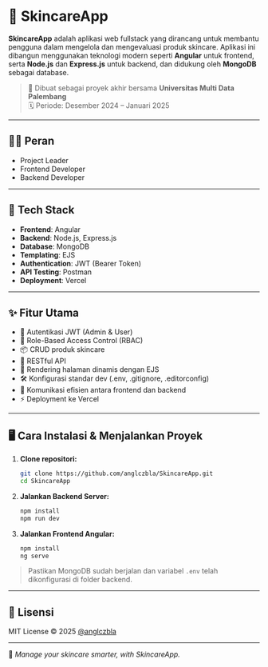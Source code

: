 # 🌿 SkincareApp

**SkincareApp** adalah aplikasi web fullstack yang dirancang untuk membantu pengguna dalam mengelola dan mengevaluasi produk skincare. Aplikasi ini dibangun menggunakan teknologi modern seperti **Angular** untuk frontend, serta **Node.js** dan **Express.js** untuk backend, dan didukung oleh **MongoDB** sebagai database.

> 🏫 Dibuat sebagai proyek akhir bersama **Universitas Multi Data Palembang**  
> 🗓️ Periode: Desember 2024 – Januari 2025

---

## 👨‍💻 Peran

- Project Leader
- Frontend Developer
- Backend Developer

---

## 🚀 Tech Stack

- **Frontend**: Angular
- **Backend**: Node.js, Express.js
- **Database**: MongoDB
- **Templating**: EJS
- **Authentication**: JWT (Bearer Token)
- **API Testing**: Postman
- **Deployment**: Vercel

---

## ✨ Fitur Utama

- 🔐 Autentikasi JWT (Admin & User)
- 👥 Role-Based Access Control (RBAC)
- 📦 CRUD produk skincare
- 🔁 RESTful API
- 📝 Rendering halaman dinamis dengan EJS
- 🛠 Konfigurasi standar dev (.env, .gitignore, .editorconfig)
- 📡 Komunikasi efisien antara frontend dan backend
- ⚡ Deployment ke Vercel

---

## 🖥️ Cara Instalasi & Menjalankan Proyek

1. **Clone repositori:**

   ```bash
   git clone https://github.com/anglczbla/SkincareApp.git
   cd SkincareApp
   ```

2. **Jalankan Backend Server:**

   ```bash
   npm install
   npm run dev
   ```

3. **Jalankan Frontend Angular:**

   ```bash
   npm install
   ng serve
   ```

> Pastikan MongoDB sudah berjalan dan variabel `.env` telah dikonfigurasi di folder backend.

---


## 📄 Lisensi

MIT License © 2025 [@anglczbla](https://github.com/anglczbla)

---

🌟 _Manage your skincare smarter, with SkincareApp._
